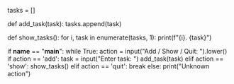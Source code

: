 tasks = []

def add_task(task):
    tasks.append(task)

def show_tasks():
    for i, task in enumerate(tasks, 1):
        print(f"{i}. {task}")

if __name__ == "__main__":
    while True:
        action = input("Add / Show / Quit: ").lower()
        if action == 'add':
            task = input("Enter task: ")
            add_task(task)
        elif action == 'show':
            show_tasks()
        elif action == 'quit':
            break
        else:
            print("Unknown action")
